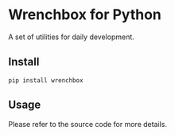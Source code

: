 # Wrenchbox for Python

A set of utilities for daily development.

## Install

```shell
pip install wrenchbox
```

## Usage

Please refer to the source code for more details.

